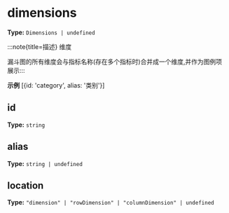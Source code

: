 # dimensions

**Type:** `Dimensions | undefined`

:::note{title=描述}
维度



漏斗图的所有维度会与指标名称(存在多个指标时)合并成一个维度,并作为图例项展示:::

**示例**
[{id: 'category', alias: '类别'}]



## id

**Type:** `string`

## alias

**Type:** `string | undefined`

## location

**Type:** `"dimension" | "rowDimension" | "columnDimension" | undefined`

